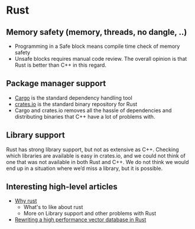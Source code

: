 # Rust

## Memory safety (memory, threads, no dangle, ..)

- Programming in a Safe block means compile time check of memory safety
- Unsafe blocks requires manual code review.
The overall opinion is that Rust is better than C++ in this regard.

## Package manager support

- [Cargo](https://doc.rust-lang.org/cargo/) is the standard dependency handling tool
- [crates.io](https://crates.io) is the standard binary repository for Rust
- Cargo and crates.io removes all the hassle of dependencies and distributing binaries that C++ have a lot of problems with.

## Library support

Rust has strong library support, but not as extensive as C++. Checking which libraries are available is easy in crates.io, and we could not think of one that was not available in both Rust and C++. We do not think we would end up in a situation where we’d miss a library, but it is possible.

## Interesting high-level articles

- [Why rust](https://www.rerun.io/blog/why-rust)
  - What's to like about rust
  - More on Library support and other problems with Rust
- [Rewriting a high performance vector database in Rust](https://www.pinecone.io/learn/rust-rewrite/)

